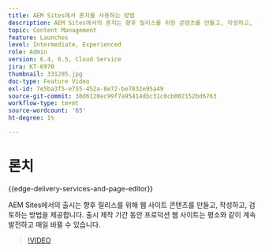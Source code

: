 ```yaml
---
title: AEM Sites에서 론치를 사용하는 방법
description: AEM Sites에서의 론치는 향후 릴리스를 위한 콘텐츠를 만들고, 작성하고, 검토하는 방법을 제공합니다.
topic: Content Management
feature: Launches
level: Intermediate, Experienced
role: Admin
version: 6.4, 6.5, Cloud Service
jira: KT-6970
thumbnail: 331285.jpg
doc-type: Feature Video
exl-id: 7e5ba3f5-e755-452a-8e72-be7832e95a49
source-git-commit: 30d6120ec99f7a95414dbc31c0cb002152bd6763
workflow-type: tm+mt
source-wordcount: '65'
ht-degree: 1%

---
```


# 론치

{{edge-delivery-services-and-page-editor}}

AEM Sites에서의 출시는 향후 릴리스를 위해 웹 사이트 콘텐츠를 만들고, 작성하고, 검토하는 방법을 제공합니다. 출시 제작 기간 동안 프로덕션 웹 사이트는 평소와 같이 계속 발전하고 매일 바뀔 수 있습니다.

>[!VIDEO](https://video.tv.adobe.com/v/331285?quality=12&learn=on)

